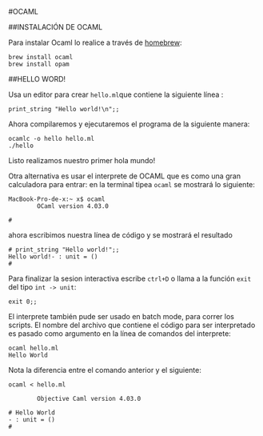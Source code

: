 #OCAML

##INSTALACIÓN DE OCAML 

Para instalar Ocaml lo realice a través de [homebrew](http://brew.sh/index_es.html):
```
brew install ocaml
brew install opam
 ``` 
 
##HELLO WORD!

Usa un editor para crear `hello.ml`que contiene la siguiente línea :

    print_string "Hello world!\n";;

Ahora compilaremos y ejecutaremos el programa de la siguiente manera:

    ocamlc -o hello hello.ml
    ./hello

Listo realizamos nuestro primer hola mundo!

Otra alternativa es usar el interprete de OCAML que es como una gran calculadora para entrar:  en la terminal tipea `ocaml` se mostrará lo siguiente: 

    MacBook-Pro-de-x:~ x$ ocaml 
            OCaml version 4.03.0
    
    # 

ahora escribimos nuestra línea de código y se mostrará el resultado 

    # print_string "Hello world!";;
    Hello world!- : unit = ()
    # 
Para finalizar la sesion interactiva escribe `ctrl+D` o llama a la función `exit` del tipo `int -> unit`: 
	 	
    exit 0;;
El interprete también pude ser usado en batch mode, para correr los scripts. El nombre del archivo que contiene el código para ser interpretado es pasado como argumento en la línea de comandos del interprete:
  	

    ocaml hello.ml 	 	
    Hello World

Nota la diferencia entre el comando anterior y el siguiente: 
 	

    ocaml < hello.ml
        	 	
            Objective Caml version 4.03.0
    
    # Hello World
    - : unit = ()
    #